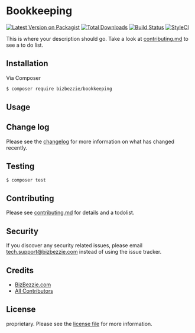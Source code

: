 # Bookkeeping

[![Latest Version on Packagist][ico-version]][link-packagist]
[![Total Downloads][ico-downloads]][link-downloads]
[![Build Status][ico-travis]][link-travis]
[![StyleCI][ico-styleci]][link-styleci]

This is where your description should go. Take a look at [contributing.md](contributing.md) to see a to do list.

## Installation

Via Composer

``` bash
$ composer require bizbezzie/bookkeeping
```

## Usage

## Change log

Please see the [changelog](changelog.md) for more information on what has changed recently.

## Testing

``` bash
$ composer test
```

## Contributing

Please see [contributing.md](contributing.md) for details and a todolist.

## Security

If you discover any security related issues, please email tech.support@bizbezzie.com instead of using the issue tracker.

## Credits

- [BizBezzie.com][link-author]
- [All Contributors][link-contributors]

## License

proprietary. Please see the [license file](license.md) for more information.

[ico-version]: https://img.shields.io/packagist/v/bizbezzie/bookkeeping.svg?style=flat-square
[ico-downloads]: https://img.shields.io/packagist/dt/bizbezzie/bookkeeping.svg?style=flat-square
[ico-travis]: https://img.shields.io/travis/bizbezzie/bookkeeping/master.svg?style=flat-square
[ico-styleci]: https://styleci.io/repos/12345678/shield

[link-packagist]: https://packagist.org/packages/bizbezzie/bookkeeping
[link-downloads]: https://packagist.org/packages/bizbezzie/bookkeeping
[link-travis]: https://travis-ci.org/bizbezzie/bookkeeping
[link-styleci]: https://styleci.io/repos/12345678
[link-author]: https://github.com/bizbezzie
[link-contributors]: ../../contributors
